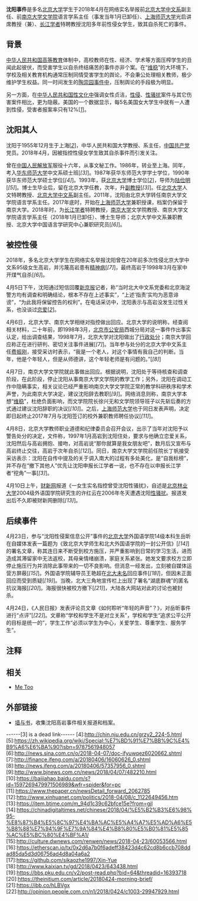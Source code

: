 **沈阳事件**是多名[北京大学](https://zh.wikipedia.org/wiki/%E5%8C%97%E4%BA%AC%E5%A4%A7%E5%AD%A6)学生于2018年4月在网络实名举报前[北京大学中文系](https://zh.wikipedia.org/wiki/%E5%8C%97%E4%BA%AC%E5%A4%A7%E5%AD%A6%E4%B8%AD%E5%9B%BD%E8%AF%AD%E8%A8%80%E6%96%87%E5%AD%A6%E7%B3%BB)副主任、前[南京大学文学院](https://zh.wikipedia.org/wiki/%E5%8D%97%E4%BA%AC%E5%A4%A7%E5%AD%B8%E6%96%87%E5%AD%B8%E9%99%A2)语言学系主任（事发当年1月已卸任）、[上海师范大学](https://zh.wikipedia.org/wiki/%E4%B8%8A%E6%B5%B7%E5%B8%88%E8%8C%83%E5%A4%A7%E5%AD%A6)光启讲席教授（兼）、[长江学者](https://zh.wikipedia.org/wiki/%E9%95%BF%E6%B1%9F%E5%AD%A6%E8%80%85%E5%A5%96%E5%8A%B1%E8%AE%A1%E5%88%92)特聘教授沈阳多年前性侵女学生，致其自杀死亡的事件。

背景
----

[中华人民共和国高等教育](https://zh.wikipedia.org/wiki/%E4%B8%AD%E5%8D%8E%E4%BA%BA%E6%B0%91%E5%85%B1%E5%92%8C%E5%9B%BD%E9%AB%98%E7%AD%89%E6%95%99%E8%82%B2)体制中，高校教师在性、经济、学术等方面压榨学生的丑闻此起彼伏，而受害学生以自杀终结痛苦的事件亦非个案。在“[维稳](https://zh.wikipedia.org/wiki/%E7%BB%B4%E7%A8%B3)”的大环境下，学校及相关教育机构通常压制同情受害学生的舆论，不会秉公处理相关教师，极少维护学生权益。同一时间发生的[陶崇园事件中](https://zh.wikipedia.org/wiki/%E9%99%B6%E5%B4%87%E5%9B%AD%E4%BA%8B%E4%BB%B6)，压制舆论的手段极为明显。

另一方面，在[中华人民共和国性文化中](https://zh.wikipedia.org/wiki/%E4%B8%AD%E5%8D%8E%E4%BA%BA%E6%B0%91%E5%85%B1%E5%92%8C%E5%9B%BD%E6%80%A7%E6%96%87%E5%8C%96)强调女性贞洁，[性侵](https://zh.wikipedia.org/wiki/%E6%80%A7%E4%BE%B5%E7%8A%AF)、[性骚扰](https://zh.wikipedia.org/wiki/%E6%80%A7%E9%AA%9A%E6%89%B0)案件与其它伤害案件相比，更为隐蔽。美国的一个数据显示，每5名美国女大学生中就有一人遭到性侵，受害者报案率只有12%[<cite>[1]</cite>]。

沈阳其人
--------

沈阳于1955年12月生于上海[<cite>[2]</cite>]，中华人民共和国大学教授、系主任，[中国共产党](https://zh.wikipedia.org/wiki/%E4%B8%AD%E5%9B%BD%E5%85%B1%E4%BA%A7%E5%85%9A)党员。2018年4月，因被指控性侵女学生致其自杀事件而引发关注。

曾在[中国人民解放军](https://zh.wikipedia.org/wiki/%E4%B8%AD%E5%9B%BD%E4%BA%BA%E6%B0%91%E8%A7%A3%E6%94%BE%E5%86%9B)服役十六年，从事文秘工作。1986年，转业至上海。同年，考入[华东师范大学](https://zh.wikipedia.org/wiki/%E5%8D%8E%E4%B8%9C%E5%B8%88%E8%8C%83%E5%A4%A7%E5%AD%A6)中文系硕士班[<cite>[3]</cite>]。1987年获华东师范大学学士学位，1990年获华东师范大学硕士学位[<cite>[4]</cite>]。1993年，获[北京大学](https://zh.wikipedia.org/wiki/%E5%8C%97%E4%BA%AC%E5%A4%A7%E5%AD%A6)博士学位[<cite>[2]</cite>]，导师为[陆俭明](https://baike.baidu.com/item/%E9%99%86%E4%BF%AD%E6%98%8E/10892634)[<cite>[5]</cite>]。博士生毕业后，留在北京大学任教，次年，升[副教授](https://zh.wikipedia.org/wiki/%E6%95%99%E6%8E%88)[<cite>[3]</cite>]。任[北京大学](https://zh.wikipedia.org/wiki/%E5%8C%97%E4%BA%AC%E5%A4%A7%E5%AD%A6)人文特聘教授、[北京大学中文系](https://zh.wikipedia.org/wiki/%E5%8C%97%E4%BA%AC%E5%A4%A7%E5%AD%A6%E4%B8%AD%E5%9B%BD%E8%AF%AD%E8%A8%80%E6%96%87%E5%AD%A6%E7%B3%BB)副主任。2011年，沈阳由北京大学转任南京大学文学院语言学系主任。2017年底时，开始在[上海师范大学](https://zh.wikipedia.org/wiki/%E4%B8%8A%E6%B5%B7%E5%B8%88%E8%8C%83%E5%A4%A7%E5%AD%A6)兼职授课，档案仍保留于南京大学。2018年时，为[长江学者](https://zh.wikipedia.org/wiki/%E9%95%BF%E6%B1%9F%E5%AD%A6%E8%80%85%E5%A5%96%E5%8A%B1%E8%AE%A1%E5%88%92)特聘教授，[南京大学](https://zh.wikipedia.org/wiki/%E5%8D%97%E4%BA%AC%E5%A4%A7%E5%AD%B8%E6%96%87%E5%AD%B8%E9%99%A2)文学院教授、南京大学文学院语言学系主任（2018年1月已卸任）、博士生导师；北京大学中文系兼职教授、北京大学中国语言学研究中心兼职研究员[<cite>[6]</cite>]。

被控性侵
--------

2018年，多名北京大学学生在网络实名举报沈阳曾在20年前多次性侵北京大学中文系95级女生高岩，并污蔑高岩患有[精神病](https://zh.wikipedia.org/wiki/%E5%BF%83%E7%90%86%E7%96%BE%E6%82%A3)[<cite>[7]</cite>]，最终高岩于1998年3月在家中开煤气自杀[<cite>[6]</cite>]。

4月5日下午，沈阳通过短信回覆[新京报](https://zh.wikipedia.org/wiki/%E6%96%B0%E4%BA%AC%E6%8A%A5)记者，称“当时北大中文系党委和北京海淀警方均有调查和明确结论，根本不存在上述事实”，“上述‘指责’实均为恶意诽谤”，“为此我将保留控告的权利”。在电话采访中，沈阳表示与高岩没发生过性关系，也没谈过[恋爱](https://zh.wikipedia.org/wiki/%E5%B8%AB%E7%94%9F%E6%88%80)[<cite>[2]</cite>]。

4月6日，北京大学、南京大学相继对指控做出回应。北京大学的说明称，经查阅相关材料，二十年前，即1998年3月，[北京市公安局](https://zh.wikipedia.org/wiki/%E5%8C%97%E4%BA%AC%E5%B8%82%E5%85%AC%E5%AE%89%E5%B1%80)西城分局对这一事件作出事实认定，给出调查结果，1998年7月，北京大学对沈阳做出了[行政处分](https://zh.wikipedia.org/wiki/%E8%A1%8C%E6%94%BF%E5%A4%84%E5%88%86)；南京大学回应称正在进行研判、密切关注事件进展[<cite>[7]</cite>]。当年参与处分的北京大学中文系主任[费振刚](https://zh.wikipedia.org/wiki/%E8%B4%B9%E6%8C%AF%E5%88%9A)，接受采访时表示，“我是一个老人，对这个事情有我自己的判断。当年，他是个年轻人，但是从师德讲，这个年轻老师是有问题的。”[<cite>[8]</cite>]

4月7日，南京大学文学院就此事做出回应。根据说明，沈阳处于等待核查和调查阶段，在此阶段，停止沈阳从事南京大学文学院的教学工作；另外，沈阳在调动工作中隐瞒事实，相关议论已经严重影响南京大学文学院正常的教学科研秩序和学术声誉，为此南京大学决定，建议沈阳辞去教职[<cite>[9]</cite>]。网络消息则称，南京大学本想“[维稳](https://zh.wikipedia.org/wiki/%E7%BB%B4%E7%A8%B3)”，杜绝负面影响，而文学院院长徐兴无和文学院领导班子以先斩后奏的方式通过建议沈阳辞职的决议[<cite>[10]</cite>]。之后，[上海师范大学](https://zh.wikipedia.org/wiki/%E4%B8%8A%E6%B5%B7%E5%B8%88%E8%8C%83%E5%A4%A7%E5%AD%A6)也于同日发表声明，决定即日起终止2017年7月与沈阳签订的校外兼职教师聘任协议[<cite>[11]</cite>]。

4月8日，北京大学教师职业道德和纪律委员会召开会议，出示了当年对沈阳予以警告处分的决定，文件称，1997年1月高岩到沈阳住处，要求与他确立恋爱关系，沈阳然后与高岩拥抱、接吻，对高岩说“那你就算是我女朋友吧”，数月后又宣布与高岩终止交往，高岩于次年自杀[<cite>[12]</cite>]。同日，南京大学文学院前任院长丁帆接受采访表示：沈阳在自传中提及的关于调入南大的过程有多处美化，是“自我标榜”，并不存在“撤下其他人”优先让沈阳申报长江学者一说，也不存在以申报长江学者“挖角”一事[<cite>[3]</cite>]。

4月10日上午，[财新网](https://zh.wikipedia.org/wiki/%E8%B4%A2%E6%96%B0%E4%BC%A0%E5%AA%92)报道《一女生实名指控曾受沈阳性骚扰》，自述是[北京林业大学](https://zh.wikipedia.org/wiki/%E5%8C%97%E4%BA%AC%E6%9E%97%E4%B8%9A%E5%A4%A7%E5%AD%A6)2004级外语国学院研究生的许红云在2006年冬天遭遇沈阳[性骚扰](https://zh.wikipedia.org/wiki/%E6%80%A7%E9%AA%9A%E6%89%B0)。报道发出后不久即被财新网删除[<cite>[13]</cite>]。

后续事件
--------

4月23日，参与“沈阳性侵案信息公开”事件的[北京大学](https://zh.wikipedia.org/wiki/%E5%8C%97%E4%BA%AC%E5%A4%A7%E5%AD%A6)外国语学院14级本科生岳昕在自媒体发表一篇题为《致北京大学师生和北大外国语学院的一封公开信》[<cite>[14]</cite>]的署名文章，称其连日来不断受到校方施压，并严重影响到日常的学习生活，进而造成其滞留家中无法返校，其母亲情绪崩溃，家庭关系紧张。她发文要求校方立即停止施压行为并消除此事带来的一切不良影响。但消息一经发出，立刻被自媒体运营方屏蔽[<cite>[15]</cite>]。外国语学院辅导员王艳超在[北大未名](https://zh.wikipedia.org/wiki/%E5%8C%97%E5%A4%A7%E6%9C%AA%E5%90%8D)回应事件[<cite>[18]</cite>]，但因未正面回应而受到质疑[<cite>[19]</cite>]。当晚，北大三角地宣传栏上出现了署名“湖底群魂”的匿名抗议海报[<cite>[20]</cite>]。海报很快被校方撤下[<cite>[21]</cite>]，大陆各大网站对此的讨论也被封杀。

4月24日，《人民日报》发表评论员文章《如何聆听“年轻的声音”？》，对岳昕事件进行“点评”[<cite>[22]</cite>]。文章称“学校和学生不是对立关系”，学校和学生“追求公平公开的目标是统一的”，学生工作“必须以学生为中心，关爱学生、尊重学生、服务学生”。

注释
----

相关
----

-   [Me Too](https://en.wikipedia.org/wiki/Me_Too_movement)

外部链接
--------

-   [墙与书](http://wallsandbooks.wordpress.com)，收集沈阳高岩事件相关报道和档案。

[1]:http://hb.sina.com.cn/news/n/2014-07-06/1152179999.html?from=hubei_xgbd&from=wap
[2]:https://news.qq.com/a/20180405/012853.htm
------[3] is a dead link------
[4]:http://chin.nju.edu.cn/grzy2_224-5.html
[5]:https://zh.wikipedia.org/wiki/Special:%E7%BD%91%E7%BB%9C%E4%B9%A6%E6%BA%90?isbn=9787561948057
[6]:http://news.sina.com.cn/o/2018-04-07/doc-ifyuwqez6020662.shtml
[7]:http://finance.ifeng.com/a/20180406/16060626_0.shtml
[8]:http://news.ifeng.com/a/20180406/57357956_0.shtml
[9]:http://www.bjnews.com.cn/news/2018/04/07/482210.html
[10]:https://baijiahao.baidu.com/s?id=1597269479971506989&wfr=spider&for=pc
[11]:https://www.thepaper.cn/newsDetail_forward_2062785
[12]:http://www.xinhuanet.com/politics/2018-04/08/c_1122649456.htm
[13]:https://item.btime.com/m_94d1c39c62bfce15e?from=gjl
[14]:https://chinadigitaltimes.net/chinese/2018/04/%E5%B2%B3%E6%98%95-%E8%87%B4%E5%8C%97%E4%BA%AC%E5%A4%A7%E5%AD%A6%E5%B8%88%E7%94%9F%E7%9A%84%E4%B8%80%E5%B0%81%E5%85%AC%E5%BC%80%E4%BF%A1/
[15]:http://culture.dwnews.com/renwen/news/2018-04-23/60053566.html
[16]:https://etherscan.io/tx/0x2d6a7b0f6adeff38423d4c62cd8b6ccb708ddad85da5d3d06756ad4d8a04a6a2
[17]:https://github.com/sikaozhe1997/Xin-Yue
[18]:http://www.kaixian.tv/gd/2018/0423/643438.html
[19]:https://bbs.pku.edu.cn/v2/post-read.php?bid=64&threadid=16393718
[20]:https://theinitium.com/article/20180424-morning-brief/
[21]:https://ibb.co/hLBVgx
[22]:http://opinion.people.com.cn/n1/2018/0424/c1003-29947929.html
